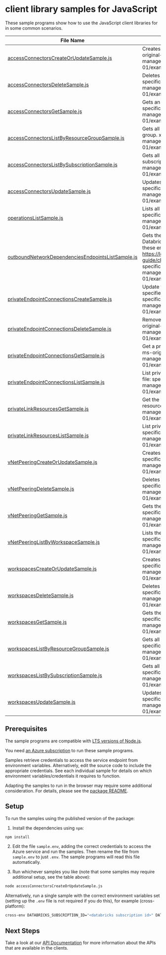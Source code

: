 # client library samples for JavaScript

These sample programs show how to use the JavaScript client libraries for in some common scenarios.

| **File Name**                                                                                       | **Description**                                                                                                                                                                                                                                                                                                                                                                                                                               |
| --------------------------------------------------------------------------------------------------- | --------------------------------------------------------------------------------------------------------------------------------------------------------------------------------------------------------------------------------------------------------------------------------------------------------------------------------------------------------------------------------------------------------------------------------------------- |
| [accessConnectorsCreateOrUpdateSample.js][accessconnectorscreateorupdatesample]                     | Creates or updates azure databricks accessConnector. x-ms-original-file: specification/databricks/resource-manager/Microsoft.Databricks/stable/2023-05-01/examples/AccessConnectorCreateOrUpdate.json                                                                                                                                                                                                                                         |
| [accessConnectorsDeleteSample.js][accessconnectorsdeletesample]                                     | Deletes the azure databricks accessConnector. x-ms-original-file: specification/databricks/resource-manager/Microsoft.Databricks/stable/2023-05-01/examples/AccessConnectorDelete.json                                                                                                                                                                                                                                                        |
| [accessConnectorsGetSample.js][accessconnectorsgetsample]                                           | Gets an azure databricks accessConnector. x-ms-original-file: specification/databricks/resource-manager/Microsoft.Databricks/stable/2023-05-01/examples/AccessConnectorGet.json                                                                                                                                                                                                                                                               |
| [accessConnectorsListByResourceGroupSample.js][accessconnectorslistbyresourcegroupsample]           | Gets all the azure databricks accessConnectors within a resource group. x-ms-original-file: specification/databricks/resource-manager/Microsoft.Databricks/stable/2023-05-01/examples/AccessConnectorsListByResourceGroup.json                                                                                                                                                                                                                |
| [accessConnectorsListBySubscriptionSample.js][accessconnectorslistbysubscriptionsample]             | Gets all the azure databricks accessConnectors within a subscription. x-ms-original-file: specification/databricks/resource-manager/Microsoft.Databricks/stable/2023-05-01/examples/AccessConnectorsListBySubscriptionId.json                                                                                                                                                                                                                 |
| [accessConnectorsUpdateSample.js][accessconnectorsupdatesample]                                     | Updates an azure databricks accessConnector. x-ms-original-file: specification/databricks/resource-manager/Microsoft.Databricks/stable/2023-05-01/examples/AccessConnectorPatchUpdate.json                                                                                                                                                                                                                                                    |
| [operationsListSample.js][operationslistsample]                                                     | Lists all of the available RP operations. x-ms-original-file: specification/databricks/resource-manager/Microsoft.Databricks/stable/2023-02-01/examples/OperationsList.json                                                                                                                                                                                                                                                                   |
| [outboundNetworkDependenciesEndpointsListSample.js][outboundnetworkdependenciesendpointslistsample] | Gets the list of endpoints that VNET Injected Workspace calls Azure Databricks Control Plane. You must configure outbound access with these endpoints. For more information, see https://learn.microsoft.com/azure/databricks/administration-guide/cloud-configurations/azure/udr x-ms-original-file: specification/databricks/resource-manager/Microsoft.Databricks/stable/2023-02-01/examples/OutboundNetworkDependenciesEndpointsList.json |
| [privateEndpointConnectionsCreateSample.js][privateendpointconnectionscreatesample]                 | Update the status of a private endpoint connection with the specified name x-ms-original-file: specification/databricks/resource-manager/Microsoft.Databricks/stable/2023-02-01/examples/PrivateEndpointConnectionsUpdate.json                                                                                                                                                                                                                |
| [privateEndpointConnectionsDeleteSample.js][privateendpointconnectionsdeletesample]                 | Remove private endpoint connection with the specified name x-ms-original-file: specification/databricks/resource-manager/Microsoft.Databricks/stable/2023-02-01/examples/PrivateEndpointConnectionsDelete.json                                                                                                                                                                                                                                |
| [privateEndpointConnectionsGetSample.js][privateendpointconnectionsgetsample]                       | Get a private endpoint connection properties for a workspace x-ms-original-file: specification/databricks/resource-manager/Microsoft.Databricks/stable/2023-02-01/examples/PrivateEndpointConnectionsGet.json                                                                                                                                                                                                                                 |
| [privateEndpointConnectionsListSample.js][privateendpointconnectionslistsample]                     | List private endpoint connections of the workspace x-ms-original-file: specification/databricks/resource-manager/Microsoft.Databricks/stable/2023-02-01/examples/ListPrivateEndpointConnections.json                                                                                                                                                                                                                                          |
| [privateLinkResourcesGetSample.js][privatelinkresourcesgetsample]                                   | Get the specified private link resource for the given group id (sub-resource) x-ms-original-file: specification/databricks/resource-manager/Microsoft.Databricks/stable/2023-02-01/examples/PrivateLinkResourcesGet.json                                                                                                                                                                                                                      |
| [privateLinkResourcesListSample.js][privatelinkresourceslistsample]                                 | List private link resources for a given workspace x-ms-original-file: specification/databricks/resource-manager/Microsoft.Databricks/stable/2023-02-01/examples/ListPrivateLinkResources.json                                                                                                                                                                                                                                                 |
| [vNetPeeringCreateOrUpdateSample.js][vnetpeeringcreateorupdatesample]                               | Creates vNet Peering for workspace. x-ms-original-file: specification/databricks/resource-manager/Microsoft.Databricks/stable/2023-02-01/examples/WorkspaceVirtualNetworkPeeringCreateOrUpdate.json                                                                                                                                                                                                                                           |
| [vNetPeeringDeleteSample.js][vnetpeeringdeletesample]                                               | Deletes the workspace vNetPeering. x-ms-original-file: specification/databricks/resource-manager/Microsoft.Databricks/stable/2023-02-01/examples/WorkspaceVirtualNetworkPeeringDelete.json                                                                                                                                                                                                                                                    |
| [vNetPeeringGetSample.js][vnetpeeringgetsample]                                                     | Gets the workspace vNet Peering. x-ms-original-file: specification/databricks/resource-manager/Microsoft.Databricks/stable/2023-02-01/examples/WorkspaceVirtualNetPeeringGet.json                                                                                                                                                                                                                                                             |
| [vNetPeeringListByWorkspaceSample.js][vnetpeeringlistbyworkspacesample]                             | Lists the workspace vNet Peerings. x-ms-original-file: specification/databricks/resource-manager/Microsoft.Databricks/stable/2023-02-01/examples/WorkspaceVirtualNetPeeringList.json                                                                                                                                                                                                                                                          |
| [workspacesCreateOrUpdateSample.js][workspacescreateorupdatesample]                                 | Creates a new workspace. x-ms-original-file: specification/databricks/resource-manager/Microsoft.Databricks/stable/2023-02-01/examples/PrepareEncryption.json                                                                                                                                                                                                                                                                                 |
| [workspacesDeleteSample.js][workspacesdeletesample]                                                 | Deletes the workspace. x-ms-original-file: specification/databricks/resource-manager/Microsoft.Databricks/stable/2023-02-01/examples/WorkspaceDelete.json                                                                                                                                                                                                                                                                                     |
| [workspacesGetSample.js][workspacesgetsample]                                                       | Gets the workspace. x-ms-original-file: specification/databricks/resource-manager/Microsoft.Databricks/stable/2023-02-01/examples/WorkspaceGet.json                                                                                                                                                                                                                                                                                           |
| [workspacesListByResourceGroupSample.js][workspaceslistbyresourcegroupsample]                       | Gets all the workspaces within a resource group. x-ms-original-file: specification/databricks/resource-manager/Microsoft.Databricks/stable/2023-02-01/examples/WorkspacesListByResourceGroup.json                                                                                                                                                                                                                                             |
| [workspacesListBySubscriptionSample.js][workspaceslistbysubscriptionsample]                         | Gets all the workspaces within a subscription. x-ms-original-file: specification/databricks/resource-manager/Microsoft.Databricks/stable/2023-02-01/examples/WorkspacesListBySubscription.json                                                                                                                                                                                                                                                |
| [workspacesUpdateSample.js][workspacesupdatesample]                                                 | Updates a workspace. x-ms-original-file: specification/databricks/resource-manager/Microsoft.Databricks/stable/2023-02-01/examples/WorkspaceUpdate.json                                                                                                                                                                                                                                                                                       |

## Prerequisites

The sample programs are compatible with [LTS versions of Node.js](https://github.com/nodejs/release#release-schedule).

You need [an Azure subscription][freesub] to run these sample programs.

Samples retrieve credentials to access the service endpoint from environment variables. Alternatively, edit the source code to include the appropriate credentials. See each individual sample for details on which environment variables/credentials it requires to function.

Adapting the samples to run in the browser may require some additional consideration. For details, please see the [package README][package].

## Setup

To run the samples using the published version of the package:

1. Install the dependencies using `npm`:

```bash
npm install
```

2. Edit the file `sample.env`, adding the correct credentials to access the Azure service and run the samples. Then rename the file from `sample.env` to just `.env`. The sample programs will read this file automatically.

3. Run whichever samples you like (note that some samples may require additional setup, see the table above):

```bash
node accessConnectorsCreateOrUpdateSample.js
```

Alternatively, run a single sample with the correct environment variables set (setting up the `.env` file is not required if you do this), for example (cross-platform):

```bash
cross-env DATABRICKS_SUBSCRIPTION_ID="<databricks subscription id>" DATABRICKS_RESOURCE_GROUP="<databricks resource group>" node accessConnectorsCreateOrUpdateSample.js
```

## Next Steps

Take a look at our [API Documentation][apiref] for more information about the APIs that are available in the clients.

[accessconnectorscreateorupdatesample]: https://github.com/Azure/azure-sdk-for-js/blob/main/sdk/databricks/arm-databricks/samples/v3/javascript/accessConnectorsCreateOrUpdateSample.js
[accessconnectorsdeletesample]: https://github.com/Azure/azure-sdk-for-js/blob/main/sdk/databricks/arm-databricks/samples/v3/javascript/accessConnectorsDeleteSample.js
[accessconnectorsgetsample]: https://github.com/Azure/azure-sdk-for-js/blob/main/sdk/databricks/arm-databricks/samples/v3/javascript/accessConnectorsGetSample.js
[accessconnectorslistbyresourcegroupsample]: https://github.com/Azure/azure-sdk-for-js/blob/main/sdk/databricks/arm-databricks/samples/v3/javascript/accessConnectorsListByResourceGroupSample.js
[accessconnectorslistbysubscriptionsample]: https://github.com/Azure/azure-sdk-for-js/blob/main/sdk/databricks/arm-databricks/samples/v3/javascript/accessConnectorsListBySubscriptionSample.js
[accessconnectorsupdatesample]: https://github.com/Azure/azure-sdk-for-js/blob/main/sdk/databricks/arm-databricks/samples/v3/javascript/accessConnectorsUpdateSample.js
[operationslistsample]: https://github.com/Azure/azure-sdk-for-js/blob/main/sdk/databricks/arm-databricks/samples/v3/javascript/operationsListSample.js
[outboundnetworkdependenciesendpointslistsample]: https://github.com/Azure/azure-sdk-for-js/blob/main/sdk/databricks/arm-databricks/samples/v3/javascript/outboundNetworkDependenciesEndpointsListSample.js
[privateendpointconnectionscreatesample]: https://github.com/Azure/azure-sdk-for-js/blob/main/sdk/databricks/arm-databricks/samples/v3/javascript/privateEndpointConnectionsCreateSample.js
[privateendpointconnectionsdeletesample]: https://github.com/Azure/azure-sdk-for-js/blob/main/sdk/databricks/arm-databricks/samples/v3/javascript/privateEndpointConnectionsDeleteSample.js
[privateendpointconnectionsgetsample]: https://github.com/Azure/azure-sdk-for-js/blob/main/sdk/databricks/arm-databricks/samples/v3/javascript/privateEndpointConnectionsGetSample.js
[privateendpointconnectionslistsample]: https://github.com/Azure/azure-sdk-for-js/blob/main/sdk/databricks/arm-databricks/samples/v3/javascript/privateEndpointConnectionsListSample.js
[privatelinkresourcesgetsample]: https://github.com/Azure/azure-sdk-for-js/blob/main/sdk/databricks/arm-databricks/samples/v3/javascript/privateLinkResourcesGetSample.js
[privatelinkresourceslistsample]: https://github.com/Azure/azure-sdk-for-js/blob/main/sdk/databricks/arm-databricks/samples/v3/javascript/privateLinkResourcesListSample.js
[vnetpeeringcreateorupdatesample]: https://github.com/Azure/azure-sdk-for-js/blob/main/sdk/databricks/arm-databricks/samples/v3/javascript/vNetPeeringCreateOrUpdateSample.js
[vnetpeeringdeletesample]: https://github.com/Azure/azure-sdk-for-js/blob/main/sdk/databricks/arm-databricks/samples/v3/javascript/vNetPeeringDeleteSample.js
[vnetpeeringgetsample]: https://github.com/Azure/azure-sdk-for-js/blob/main/sdk/databricks/arm-databricks/samples/v3/javascript/vNetPeeringGetSample.js
[vnetpeeringlistbyworkspacesample]: https://github.com/Azure/azure-sdk-for-js/blob/main/sdk/databricks/arm-databricks/samples/v3/javascript/vNetPeeringListByWorkspaceSample.js
[workspacescreateorupdatesample]: https://github.com/Azure/azure-sdk-for-js/blob/main/sdk/databricks/arm-databricks/samples/v3/javascript/workspacesCreateOrUpdateSample.js
[workspacesdeletesample]: https://github.com/Azure/azure-sdk-for-js/blob/main/sdk/databricks/arm-databricks/samples/v3/javascript/workspacesDeleteSample.js
[workspacesgetsample]: https://github.com/Azure/azure-sdk-for-js/blob/main/sdk/databricks/arm-databricks/samples/v3/javascript/workspacesGetSample.js
[workspaceslistbyresourcegroupsample]: https://github.com/Azure/azure-sdk-for-js/blob/main/sdk/databricks/arm-databricks/samples/v3/javascript/workspacesListByResourceGroupSample.js
[workspaceslistbysubscriptionsample]: https://github.com/Azure/azure-sdk-for-js/blob/main/sdk/databricks/arm-databricks/samples/v3/javascript/workspacesListBySubscriptionSample.js
[workspacesupdatesample]: https://github.com/Azure/azure-sdk-for-js/blob/main/sdk/databricks/arm-databricks/samples/v3/javascript/workspacesUpdateSample.js
[apiref]: https://learn.microsoft.com/javascript/api/@azure/arm-databricks?view=azure-node-preview
[freesub]: https://azure.microsoft.com/free/
[package]: https://github.com/Azure/azure-sdk-for-js/tree/main/sdk/databricks/arm-databricks/README.md
